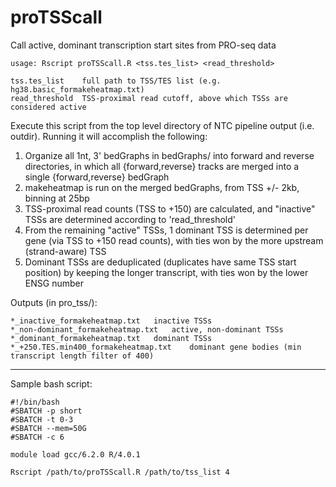 # proTSScall
Call active, dominant transcription start sites from PRO-seq data

	usage: Rscript proTSScall.R <tss.tes_list> <read_threshold>

	tss.tes_list	full path to TSS/TES list (e.g. hg38.basic_formakeheatmap.txt)
	read_threshold	TSS-proximal read cutoff, above which TSSs are considered active

Execute this script from the top level directory of NTC pipeline output (i.e. outdir). Running it will accomplish the following:

1. Organize all 1nt, 3' bedGraphs in bedGraphs/ into forward and reverse directories, in which all {forward,reverse} tracks are merged into a single {forward,reverse} bedGraph
2. makeheatmap is run on the merged bedGraphs, from TSS +/- 2kb, binning at 25bp
3. TSS-proximal read counts (TSS to +150) are calculated, and "inactive" TSSs are determined according to 'read_threshold'
4. From the remaining "active" TSSs, 1 dominant TSS is determined per gene (via TSS to +150 read counts), with ties won by the more upstream (strand-aware) TSS
5. Dominant TSSs are deduplicated (duplicates have same TSS start position) by keeping the longer transcript, with ties won by the lower ENSG number

Outputs (in pro_tss/):

	*_inactive_formakeheatmap.txt	inactive TSSs
	*_non-dominant_formakeheatmap.txt	active, non-dominant TSSs
	*_dominant_formakeheatmap.txt	dominant TSSs
	*_+250.TES.min400_formakeheatmap.txt	dominant gene bodies (min transcript length filter of 400)

---------------------------------	
Sample bash script:

	#!/bin/bash
	#SBATCH -p short
	#SBATCH -t 0-3
	#SBATCH --mem=50G
	#SBATCH -c 6
	
	module load gcc/6.2.0 R/4.0.1
	
	Rscript /path/to/proTSScall.R /path/to/tss_list 4
